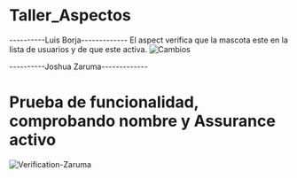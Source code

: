 # Taller_Aspectos
----------Luis Borja-------------
El aspect verifica que la mascota este en la lista de usuarios y de que este activa.
![Cambios](https://github.com/jojusuar/Taller_Aspectos/assets/139704941/e7694eb4-6792-4dda-a747-431e6de0baef)

----------Joshua Zaruma-------------
# Prueba de funcionalidad, comprobando nombre y Assurance activo
![Verification-Zaruma](https://github.com/jojusuar/Taller_Aspectos/assets/118693522/b95434b4-f7fc-4e9d-a615-5224dec1f009)

